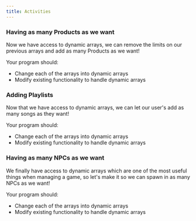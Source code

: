 ```yaml
---
title: Activities
---
```


### Having as many Products as we want

Now we have access to dynamic arrays, we can remove the limits on our previous arrays and add as many Products as we want!

Your program should:

- Change each of the arrays into dynamic arrays
- Modify existing functionality to handle dynamic arrays

### Adding Playlists

Now that we have access to dynamic arrays, we can let our user's add as many songs as they want!

Your program should:

- Change each of the arrays into dynamic arrays
- Modify existing functionality to handle dynamic arrays

### Having as many NPCs as we want

We finally have access to dynamic arrays which are one of the most useful things when managing a game, so let's make it so we can spawn in as many NPCs as we want!

Your program should:

- Change each of the arrays into dynamic arrays
- Modify existing functionality to handle dynamic arrays

